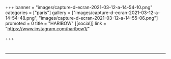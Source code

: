+++
banner = "images/capture-d-ecran-2021-03-12-a-14-54-10.png"
categories = ["paris"]
gallery = ["images/capture-d-ecran-2021-03-12-a-14-54-48.png", "images/capture-d-ecran-2021-03-12-a-14-55-06.png"]
promoted = 0
title = "HARIBOW"
[[social]]
link = "https://www.instagram.com/haribow1/"

+++
# 

***